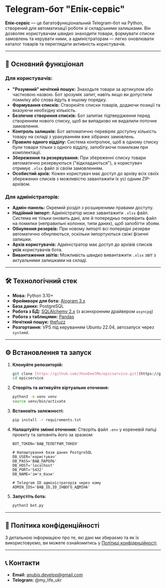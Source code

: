 # Telegram-бот "Епік-сервіс"

**Епік-сервіс** — це багатофункціональний Telegram-бот на Python, створений для автоматизації роботи зі складськими залишками. Він дозволяє користувачам швидко знаходити товари, формувати списки замовлень та керувати ними, а адміністраторам — легко оновлювати каталог товарів та переглядати активність користувачів.

---
## 🚀 Основний функціонал

### Для користувачів:
* **"Розумний" нечіткий пошук:** Знаходьте товари за артикулом або частковою назвою. Бот зрозуміє запит, навіть якщо ви допустили помилку або слова йдуть в іншому порядку.
* **Формування списків:** Створюйте списки товарів, додаючи позиції та вказуючи необхідну кількість.
* **Безпечне створення списків:** Бот запитає підтвердження перед створенням нового списку, щоб ви випадково не видалили поточне замовлення.
* **Контроль залишків:** Бот автоматично перевіряє доступну кількість товару на складі з урахуванням вже зібраних замовлень.
* **Правило одного відділу:** Система контролює, щоб в одному списку були товари тільки з одного відділу, запобігаючи помилкам при комплектації.
* **Збереження та резервування:** При збереженні списку товари автоматично резервуються ("відкладаються"), а користувач отримує `.xlsx` файл зі своїм замовленням.
* **Особистий архів:** Кожен користувач має доступ до архіву всіх своїх збережених списків з можливістю завантажити їх усі одним ZIP-архівом.

### Для адміністраторів:
* **Адмін-панель:** Окремий розділ з розширеними правами доступу.
* **Надійний імпорт:** Адміністратор може завантажити `.xlsx` файл. Система не тільки оновить дані, але й попередньо перевірить файл на помилки (неправильні колонки, типи даних), щоб запобігти збоям.
* **Обнулення резервів:** При новому імпорті всі попередні резерви автоматично обнуляються, оскільки імпортуються свіжі фізичні залишки.
* **Архів користувачів:** Адміністратор має доступ до архівів списків **усіх** користувачів бота.
* **Вивантаження звітів:** Можливість швидко вивантажити `.xlsx` звіт з актуальними залишками на складі.

---
## 🛠️ Технологічний стек

* **Мова:** Python 3.10+
* **Фреймворк для бота:** [Aiogram 3.x](https://github.com/aiogram/aiogram)
* **База даних:** PostgreSQL
* **Робота з БД:** [SQLAlchemy 2.x](https://www.sqlalchemy.org/) (з асинхронним драйвером `asyncpg`)
* **Робота з таблицями:** [Pandas](https://pandas.pydata.org/)
* **Нечіткий пошук:** [thefuzz](https://github.com/seatgeek/thefuzz)
* **Розгортання:** VPS під керуванням Ubuntu 22.04, автозапуск через `systemd`.

---
## ⚙️ Встановлення та запуск

1.  **Клонуйте репозиторій:**
    ```bash
    git clone [https://github.com/JhonDoelMe/epicservice.git](https://github.com/JhonDoelMe/epicservice.git)
    cd epicservice
    ```

2.  **Створіть та активуйте віртуальне оточення:**
    ```bash
    python3 -m venv venv
    source venv/bin/activate
    ```

3.  **Встановіть залежності:**
    ```bash
    pip install -r requirements.txt
    ```

4.  **Налаштуйте змінні оточення:**
    Створіть файл `.env` у кореневій папці проекту та заповніть його за зразком:
    ```env
    BOT_TOKEN='ВАШ_ТЕЛЕГРАМ_ТОКЕН'

    # Налаштування бази даних PostgreSQL
    DB_USER='користувач'
    DB_PASS='ВАШ_ПАРОЛЬ'
    DB_HOST='localhost'
    DB_PORT='5432'
    DB_NAME='ім'я_бази'

    # Telegram ID адміністраторів через кому
    ADMIN_IDS='ВАШ_ID,ID_ІНШОГО_АДМІНА'
    ```

5.  **Запустіть бота:**
    ```bash
    python3 bot.py
    ```

---
## 📜 Політика конфіденційності

З детальною інформацією про те, які дані ми збираємо та як їх використовуємо, ви можете ознайомитись у [Політиці конфіденційності](PRIVACY_POLICY.md).

---
## 📞 Контакти

* **Email:** anubis.develop@gmail.com
* **Telegram:** @my_life_ukr